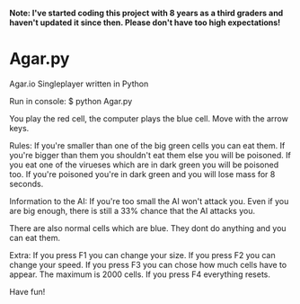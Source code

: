 **Note: I've started coding this project with 8 years as a third graders and haven't updated it since then. Please don't have too high expectations!**

# Agar.py
Agar.io Singleplayer written in Python

Run in console: $ python Agar.py

You play the red cell, the computer plays the blue cell.
Move with the arrow keys.

Rules:
If you're smaller than one of the big green cells you can eat them.
If you're bigger than them you shouldn't eat them else you will be poisoned.
If you eat one of the virueses which are in dark green you will be poisoned too.
If you're poisoned you're in dark green and you will lose mass for 8 seconds.

Information to the AI:
If you're too small the AI won't attack you.
Even if you are big enough, there is still a 33% chance that the AI attacks you.

There are also normal cells which are blue.
They dont do anything and you can eat them.

Extra:
If you press F1 you can change your size.
If you press F2 you can change your speed.
If you press F3 you can chose how much cells have to appear.
  The maximum is 2000 cells.
If you press F4 everything resets.

Have fun!
